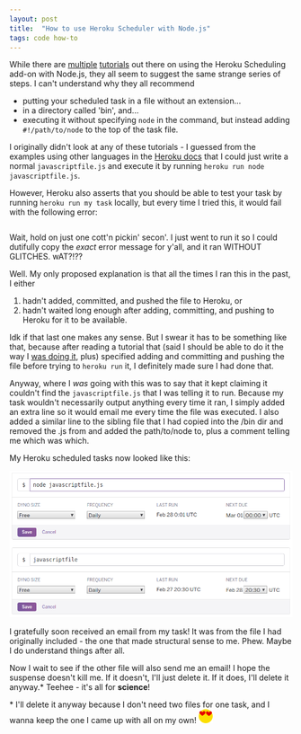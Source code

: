 ```yaml
---
layout: post
title:  "How to use Heroku Scheduler with Node.js"
tags: code how-to
---
```


While there are [multiple](http://stackoverflow.com/a/13956024) [tutorials](http://www.spacjer.com/blog/2014/02/10/defining-node-dot-js-task-for-heroku-scheduler/) out there on using the Heroku Scheduling add-on with Node.js, they all seem to suggest the same strange series of steps.<!--more--> I can't understand why they all recommend
- putting your scheduled task in a file without an extension...
- in a directory called 'bin', and...
- executing it without specifying `node` in the command, but instead adding `#!/path/to/node` to the top of the task file.

I originally didn't look at any of these tutorials - I guessed from the examples using other languages in the [Heroku docs]() that I could just write a normal `javascriptfile.js` and execute it by running `heroku run node javascriptfile.js`. 

However, Heroku also asserts that you should be able to test your task by running `heroku run my task` locally, but every time I tried this, it would fail with the following error:
```bash

```
Wait, hold on just one cott'n pickin' secon'. I just went to run it so I could dutifully copy the _exact_ error message for y'all, and it ran WITHOUT GLITCHES. wAT?!?? 

Well. My only proposed explanation is that all the times I ran this in the past, I either  

1) hadn't added, committed, and pushed the file to Heroku, or  
2) hadn't waited long enough after adding, committing, and pushing to Heroku for it to be available.  

Idk if that last one makes any sense. But I swear it has to be something like that, because after reading a tutorial that (said I should be able to do it the way I [was doing it](http://www.modeo.co/blog/2015/1/8/heroku-scheduler-with-nodejs-tutorial), plus) specified adding and committing and pushing the file before trying to `heroku run` it, I definitely made sure I had done that.  

Anyway, where I _was_ going with this was to say that it kept claiming it couldn't find the `javascriptfile.js` that I was telling it to run. Because my task wouldn't necessarily output anything every time it ran, I simply added an extra line  so it would email me every time the file was executed. I also added a similar line to the sibling file that I had copied into the /bin dir and removed the .js from and added the path/to/node to, plus a comment telling me which was which.

My Heroku scheduled tasks now looked like this:  

!['node task.js' and 'task'](/img/heroku-scheduler.png)  

I gratefully soon received an email from my task! It was from the file I had originally included - the one that made structural sense to me. Phew. Maybe I do understand things after all.

Now I wait to see if the other file will also send me an email! I hope the suspense doesn't kill me. If it doesn't, I'll just delete it. If it does, I'll delete it anyway.* Teehee - it's all for __science__!


\* I'll delete it anyway because I don't need two files for one task, and I wanna keep the one I came up with all on my own! ![heart eyes face](/img/heart-emoji.png)

